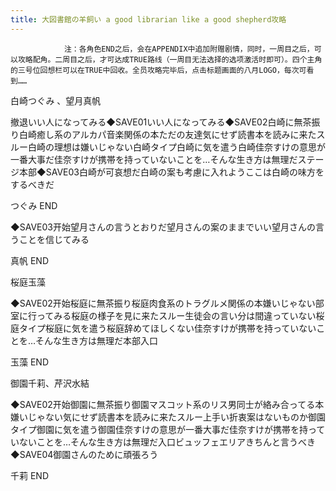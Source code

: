 ```yaml
---
title: 大図書館の羊飼い a good librarian like a good shepherd攻略
---
```


                注：各角色END之后，会在APPENDIX中追加附赠剧情，同时，一周目之后，可以攻略配角。二周目之后，才可达成TRUE路线（一周目无法选择的选项激活时即可）。四个主角的三号位回想栏可以在TRUE中回收。全员攻略完毕后，点击标题画面的八月LOGO，每次可看到……

白崎つぐみ 、望月真帆

撤退いい人になってみる◆SAVE01いい人になってみる◆SAVE02白崎に無茶振り白崎癒し系のアルカパ音楽関係の本ただの友達気にせず読書本を読みに来たスルー白崎の理想は嫌いじゃない白崎タイプ白崎に気を遣う白崎佳奈すけの意思が一番大事だ佳奈すけが携帯を持っていないことを…そんな生き方は無理だステージ本部◆SAVE03白崎が可哀想だ白崎の案も考慮に入れようここは白崎の味方をするべきだ

つぐみ END

◆SAVE03开始望月さんの言うとおりだ望月さんの案のままでいい望月さんの言うことを信じてみる

真帆 END

桜庭玉藻

◆SAVE02开始桜庭に無茶振り桜庭肉食系のトラグルメ関係の本嫌いじゃない部室に行ってみる桜庭の様子を見に来たスルー生徒会の言い分は間違っていない桜庭タイプ桜庭に気を遣う桜庭辞めてほしくない佳奈すけが携帯を持っていないことを…そんな生き方は無理だ本部入口

玉藻 END

御園千莉、芹沢水結

◆SAVE02开始御園に無茶振り御園マスコット系のリス男同士が絡み合ってる本嫌いじゃない気にせず読書本を読みに来たスルー上手い折衷案はないものか御園タイプ御園に気を遣う御園佳奈すけの意思が一番大事だ佳奈すけが携帯を持っていないことを…そんな生き方は無理だ入口ビュッフェエリアきちんと言うべき◆SAVE04御園さんのために頑張ろう

千莉 END


              

